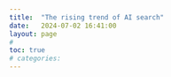 ```yaml
---
title:  "The rising trend of AI search"
date:   2024-07-02 16:41:00
layout: page
#
toc: true
# categories:
---
```

